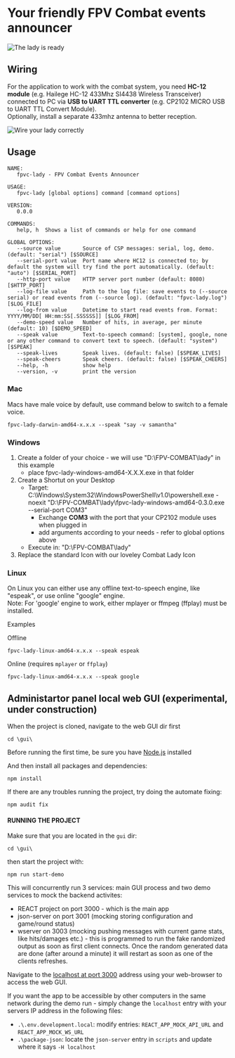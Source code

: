 # Your friendly FPV Combat events announcer

<img src="LadyAnnouncer.jpg" title="The lady is ready" align="center" />

## Wiring

For the application to work with the combat system, you need **HC-12 module** (e.g. Hailege HC-12 433Mhz SI4438 Wireless Transceiver) connected to PC via **USB to UART TTL converter** (e.g. CP2102 MICRO USB to UART TTL Convert Module).  
Optionally, install a separate 433mhz antenna to better reception.

<img src="LadyWiring.jpg" title="Wire your lady correctly" align="center" />

## Usage
```
NAME:
   fpvc-lady - FPV Combat Events Announcer

USAGE:
   fpvc-lady [global options] command [command options]

VERSION:
   0.0.0

COMMANDS:
   help, h  Shows a list of commands or help for one command

GLOBAL OPTIONS:
   --source value       Source of CSP messages: serial, log, demo. (default: "serial") [$SOURCE]
   --serial-port value  Port name where HC12 is connected to; by default the system will try find the port automatically. (default: "auto") [$SERIAL_PORT]
   --http-port value    HTTP server port number (default: 8080) [$HTTP_PORT]
   --log-file value     Path to the log file: save events to (--source serial) or read events from (--source log). (default: "fpvc-lady.log") [$LOG_FILE]
   --log-from value     Datetime to start read events from. Format: YYYY/MM/DD[ HH:mm:SS[.SSSSSS]] [$LOG_FROM]
   --demo-speed value   Number of hits, in average, per minute (default: 10) [$DEMO_SPEED]
   --speak value        Text-to-speech command: [system], google, none or any other command to convert text to speech. (default: "system") [$SPEAK]
   --speak-lives        Speak lives. (default: false) [$SPEAK_LIVES]
   --speak-cheers       Speak cheers. (default: false) [$SPEAK_CHEERS]
   --help, -h           show help
   --version, -v        print the version
```

### Mac

Macs have male voice by default, use command below to switch to a female voice.
```
fpvc-lady-darwin-amd64-x.x.x --speak "say -v samantha"
```

### Windows

1. Create a folder of your choice - we will use "D:\FPV-COMBAT\lady" in this example
   - place fpvc-lady-windows-amd64-X.X.X.exe in that folder
2. Create a Shortut on your Desktop
   - Target: C:\Windows\System32\WindowsPowerShell\v1.0\powershell.exe -noexit "D:\FPV-COMBAT\lady\fpvc-lady-windows-amd64-0.3.0.exe --serial-port COM3"
     - Exchange **COM3** with the port that your CP2102 module uses when plugged in
     - add arguments according to your needs - refer to global options above
   - Execute in: "D:\FPV-COMBAT\lady\"
3. Replace the standard Icon with our loveley Combat Lady Icon

### Linux

On Linux you can either use any offline text-to-speech engine, like "espeak", or use online "google" engine.  
Note: For 'google' engine to work, either mplayer or ffmpeg (ffplay) must be installed.

Examples  

Offline
```
fpvc-lady-linux-amd64-x.x.x --speak espeak
```
Online (requires `mplayer` or `ffplay`)
```
fpvc-lady-linux-amd64-x.x.x --speak google
```

## Administartor panel local web GUI (experimental, under construction)
When the project is cloned, navigate to the web GUI dir first
```
cd \gui\
```

Before running the first time, be sure you have [Node.js](https://nodejs.org/en) installed 

And then install all packages and dependencies:

```
npm install
```

If there are any troubles running the project, try doing the automate fixing:

```
npm audit fix
```

#### RUNNING THE PROJECT
Make sure that you are located in the `gui` dir:
```
cd \gui\
```

then start the project with:
```
npm run start-demo
```

This will concurrently run 3 services: main GUI process and two demo services to mock the backend activites:
* REACT project on port 3000 - which is the main app
* json-server on port 3001 (mocking storing configuration and game/round status)
* wserver on 3003 (mocking pushing messages with current game stats, like hits/damages etc.) - this is programmed to run the fake randomized output as soon as first client connects. Once the random generated data are done (after around a minute) it will restart as soon as one of the clients refreshes.

Navigate to the [localhost at port 3000](http://localhost:3000) address using your web-browser to access the web GUI.

If you want the app to be accessible by other computers in the same network during the demo run - simply change the `localhost` entry with your servers IP address in the following files:
* `.\.env.development.local`: modify entries: `REACT_APP_MOCK_API_URL` and `REACT_APP_MOCK_WS_URL`
* `.\package-json`: locate the `json-server` entry in `scripts` and update where it says `-H localhost`
